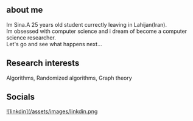 ## about me
Im Sina.A 25 years old student currectly leaving in Lahijan(Iran).<br />
Im obsessed with computer science and i dream of become a computer science researcher.<br />
Let's go and see what happens next...


## Research interests
Algorithms, Randomized algorithms, Graph theory


## Socials
[![linkdin](/assets/images/linkdin.png](https://www.linkedin.com/in/sinaroohipour/)
